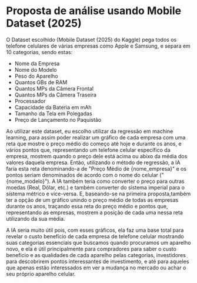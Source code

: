 # Proposta de análise usando Mobile Dataset (2025)
O Dataset escolhido (Mobile Dataset (2025) do Kaggle) pega todos os telefone celulares de várias empresas como Apple e Samsung, e separa em 10 categorias, sendo estas:
- Nome da Empresa
- Nome do Modelo
- Peso do Aparelho
- Quantos GBs de RAM
- Quantos MPs da Câmera Frontal
- Quantos MPs da Câmera Traseira
- Processador
- Capacidade da Bateria em mAh
- Tamanho da Tela em Polegadas
- Preço de Lançamento no Paquistão

Ao utilizar este dataset, eu escolho utilizar da regressão em machine learning, para assim poder realizar um gráfico de cada empresa com uma reta que mostre o preço médio do começo até hoje e durante os anos, e vários pontos que, representando um telefone celular específico da empresa, mostrem quando o preço dele está acima ou abixo da média dos valores daquela empresa.
Então, utilizando o método de regressão, a IA faria esta reta denominando-a de "Preço Médio de {nome_empresa}" e os pontos seriam denominados de acordo com o nome do celular ("{nome_modelo}").
A IA também teria como converter o preço para outras moedas (Real, Dólar, etc.) e também converter do sistema imperial para o sistema métrico e vice-versa.
E, baseando-se na primeira proposta,também ter a opção de um gráfico unindo o preço médio de todas as empresas durante os anos, traçando essa reta do preço médio e pontos que, representando as empresas, mostrem a posição de cada uma nessa reta utilizando da sua média.

A IA seria muito útil pois, com esses gráficos, ela faz uma base total para revelar o custo benefício de cada empresa de telefone celular mostrando suas categorias essenciais que buscamos quando procuramos um aparelho novo, 
e ela é útil principalmente para compradores para saber o custo benefício e as qualidades de cada aparelho pelas categorias, investidores para descobrirem pontos interessantes de investimento, e até para aqueles que apenas estão interessados em ver a mudança no mercado ou achar o seu próprio aparelho celular.
